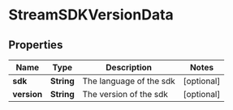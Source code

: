 
# StreamSDKVersionData

## Properties
Name | Type | Description | Notes
------------ | ------------- | ------------- | -------------
**sdk** | **String** | The language of the sdk |  [optional]
**version** | **String** | The version of the sdk |  [optional]




